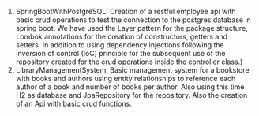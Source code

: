 1) SpringBootWithPostgreSQL: Creation of a restful employee api with basic crud operations to test the connection to the postgres database in spring boot.
                             We have used the Layer pattern for the package structure, Lombok annotations for the creation of constructors, getters and setters. 
                             In addition to using dependency injections following the inversion of control (IoC) principle for the subsequent use of the repository 
                             created for the crud operations inside the controller class.)
2) LibraryManagementSystem: Basic management system for a bookstore with books and authors using entity relationships to reference each author of a book and number 
                            of books per author. Also using this time H2 as database and JpaRepository for the repository. Also the creation of an Api with basic 
                            crud functions. 
